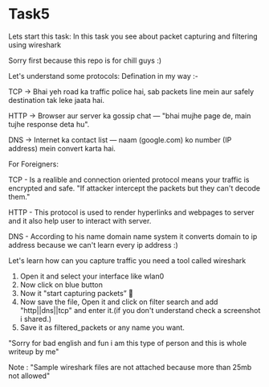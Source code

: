 # Task5

Lets start this task:
In this task you see about packet capturing and filtering using wireshark 

Sorry first because this repo is for chill guys :)

Let's understand some protocols:
Defination in my way :-

TCP → Bhai yeh road ka traffic police hai, sab packets line mein aur safely destination tak leke jaata hai.

HTTP → Browser aur server ka gossip chat — "bhai mujhe page de, main tujhe response deta hu".

DNS → Internet ka contact list — naam (google.com) ko number (IP address) mein convert karta hai.

For Foreigners:

TCP - Is a realible and connection oriented protocol means your traffic is encrypted and safe.
    "If attacker intercept the packets but they can't decode them."

HTTP - This protocol is used to render hyperlinks and webpages to server and it also help user to interact with server.

DNS - According to his name domain name system it converts domain to ip address because we can't learn every ip address :)

Let's learn how can you capture traffic you need a tool called wireshark 

1. Open it and select your interface like wlan0
2. Now click on blue button
3. Now it "start capturing packets” 🦈
4. Now save the file, Open it and click on filter search and add "http||dns||tcp" and enter it.(if you don't understand check a screenshot i shared.)
5. Save it as filtered_packets or any name you want.

"Sorry for bad english and fun i am this type of person and this is whole writeup by me"

Note : "Sample wireshark files are not attached because more than 25mb not allowed"
